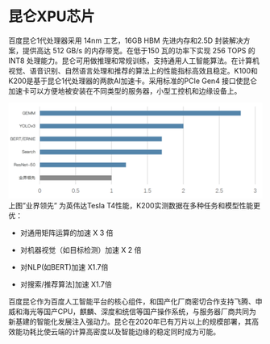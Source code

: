 # 昆仑XPU芯片
百度昆仑1代处理器采用 14nm 工艺，16GB HBM 先进内存和2.5D 封装解决方案，提供高达 512 GB/s 的内存带宽。在低于150 瓦的功率下实现 256 TOPS 的INT8 处理能力。昆仑可用做推理和常规训练，支持通用人工智能算法。在计算机视觉、语音识别、自然语言处理和推荐的算法上的性能指标高效且稳定。K100和K200是基于昆仑1代处理器的两款AI加速卡。采用标准的PCIe Gen4 接口使昆仑加速卡可以方便地被安装在不同类型的服务器，小型工控机和边缘设备上。

<center><img src="img/kunlun_perf.png" width="800"></center>
上图”业界领先” 为英伟达Tesla T4性能，K200实测数据在多种任务和模型性能更优：

- 对通用矩阵运算的加速     X 3 倍

- 对机器视觉（如目标检测）加速 X 2 倍

- 对NLP(如BERT)加速     X1.7倍

- 对搜索/推荐算法]加速     X1.7倍

百度昆仑作为百度人工智能平台的核心组件，和国产化厂商密切合作支持飞腾、申威和海光等国产CPU，麒麟、深度和统信等国产操作系统，与服务器厂商共同为新基建的智能化发展注入强动力。昆仑在2020年已有万片以上的规模部署，其高效能功耗比使云端的计算高密度以及智能边缘的稳定同时成为可能。

